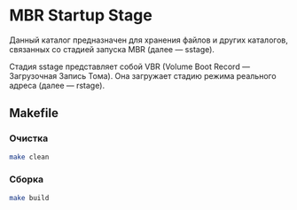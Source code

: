 # MBR Startup Stage

Данный каталог предназначен для хранения файлов и других каталогов, связанных со стадией запуска MBR (далее — sstage).

Стадия sstage представляет собой VBR (Volume Boot Record — Загрузочная Запись Тома). Она загружает стадию режима
реального адреса (далее — rstage).

## Makefile

### Очистка

```sh
make clean
```

### Сборка

```sh
make build
```
